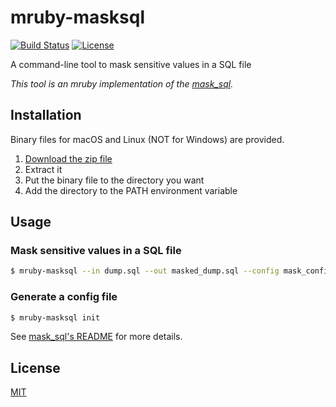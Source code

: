 # mruby-masksql

[![Build Status](https://travis-ci.org/emsk/mruby-masksql.svg?branch=master)](https://travis-ci.org/emsk/mruby-masksql)
[![License](https://img.shields.io/badge/license-MIT-blue.svg)](LICENSE)

A command-line tool to mask sensitive values in a SQL file

*This tool is an mruby implementation of the [mask_sql](https://github.com/emsk/mask_sql).*

## Installation

Binary files for macOS and Linux (NOT for Windows) are provided.

1. [Download the zip file](../../releases)
2. Extract it
3. Put the binary file to the directory you want
4. Add the directory to the PATH environment variable

## Usage

### Mask sensitive values in a SQL file

```sh
$ mruby-masksql --in dump.sql --out masked_dump.sql --config mask_config.yml
```

### Generate a config file

```sh
$ mruby-masksql init
```

See [mask_sql's README](https://github.com/emsk/mask_sql) for more details.

## License

[MIT](LICENSE)

